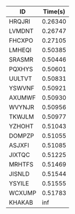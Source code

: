 |ID|Time(s)|
|-|-|
|HRQJRI|0.26340|
|LVMDNT|0.26747|
|FHCXPO|0.27105|
|LMHEQI|0.50385|
|SRASMR|0.50446|
|PQXHYS|0.50601|
|UULTVT|0.50831|
|YSWVNF|0.50921|
|AXUMWF|0.50930|
|WVYNJR|0.50956|
|TKWJLM|0.50977|
|YZHOHT|0.51043|
|DOMPZP|0.51055|
|ASJXFI|0.51085|
|JIXTQC|0.51225|
|MRHTFS|0.51469|
|JISNLD|0.51544|
|YSYILE|0.51555|
|WCXUMP|0.51783|
|KHAKAB|inf|

